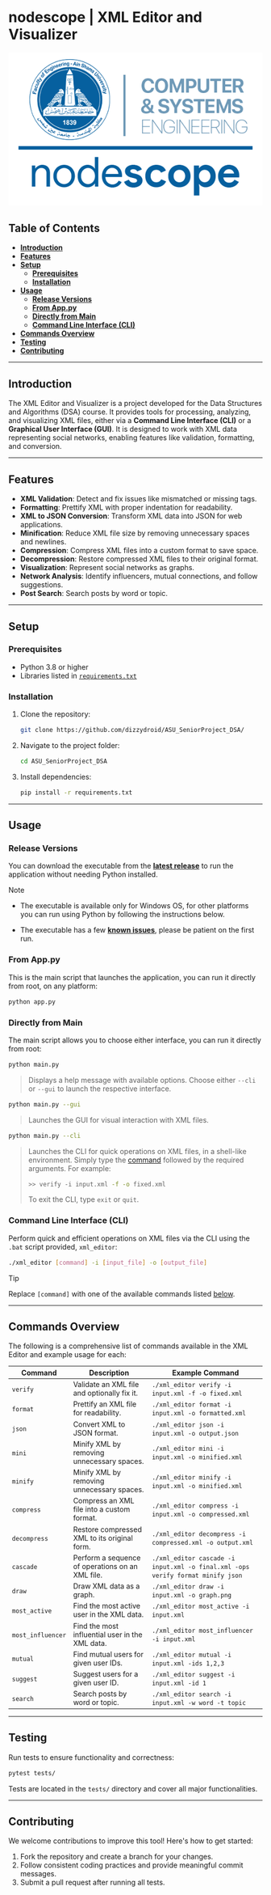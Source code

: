 # **nodescope** | XML Editor and Visualizer

<div id="header" align="center">
 <img src="assets/nodescope_asu.png">
</div>


## **Table of Contents**
- [**Introduction**](#introduction)
- [**Features**](#features)
- [**Setup**](#setup)
   - [**Prerequisites**](#prerequisites)
   - [**Installation**](#installation)
- [**Usage**](#usage)
   - [**Release Versions**](#release-versions)
   - [**From App.py**](#from-apppy)
   - [**Directly from Main**](#directly-from-main)
   - [**Command Line Interface (CLI)**](#command-line-interface-cli)
- [**Commands Overview**](#commands-overview)
- [**Testing**](#testing)
- [**Contributing**](#contributing)


---

## **Introduction**
The XML Editor and Visualizer is a project developed for the Data Structures and Algorithms (DSA) course. It provides tools for processing, analyzing, and visualizing XML files, either via a **Command Line Interface (CLI)** or a **Graphical User Interface (GUI)**. It is designed to work with XML data representing social networks, enabling features like validation, formatting, and conversion.

---

## **Features**
- **XML Validation**: Detect and fix issues like mismatched or missing tags.
- **Formatting**: Prettify XML with proper indentation for readability.
- **XML to JSON Conversion**: Transform XML data into JSON for web applications.
- **Minification**: Reduce XML file size by removing unnecessary spaces and newlines.
- **Compression**: Compress XML files into a custom format to save space.
- **Decompression**: Restore compressed XML files to their original format.
- **Visualization**: Represent social networks as graphs.
- **Network Analysis**: Identify influencers, mutual connections, and follow suggestions.
- **Post Search**: Search posts by word or topic.

---

## **Setup**

### **Prerequisites**
- Python 3.8 or higher
- Libraries listed in [`requirements.txt`](requirements.txt)

### **Installation**
1. Clone the repository:
   ```bash
   git clone https://github.com/dizzydroid/ASU_SeniorProject_DSA/
   ```
2. Navigate to the project folder:
   ```bash
   cd ASU_SeniorProject_DSA
   ```
3. Install dependencies:
   ```bash
   pip install -r requirements.txt
   ```

---

## **Usage**

### **Release Versions**
You can download the executable from the [**latest release**](https://github.com/dizzydroid/ASU_SeniorProject_DSA/releases) to run the application without needing Python installed.

> [!NOTE]
> - The executable is available only for Windows OS, for other platforms you can run using Python by following the instructions below.
> 
> - The executable has a few [**known issues**](https://github.com/dizzydroid/ASU_SeniorProject_DSA/releases#:~:text=files%20and%20graphs.-,Known%20Issues,-The%20application%20may), please be patient on the first run.

### **From App.py**
This is the main script that launches the application, you can run it directly from root, on any platform:
```bash
python app.py
```

### **Directly from Main**
The main script allows you to choose either interface, you can run it directly from root:
```bash
python main.py
```
> Displays a help message with available options.
> Choose either `--cli` or `--gui` to launch the respective interface.

```bash
python main.py --gui
```
> Launches the GUI for visual interaction with XML files.

```bash
python main.py --cli
```
> Launches the CLI for quick operations on XML files, in a shell-like environment. 
> Simply type the [command](#commands-overview) followed by the required arguments.
> For example:
> ```bash
> >> verify -i input.xml -f -o fixed.xml
> ```
> To exit the CLI, type `exit` or `quit`.

### **Command Line Interface (CLI)**
Perform quick and efficient operations on XML files via the CLI using the `.bat` script provided, `xml_editor`:
```bash
./xml_editor [command] -i [input_file] -o [output_file]
```
> [!TIP]
> Replace `[command]` with one of the available commands listed [below](#commands-overview).

---

## **Commands Overview**
The following is a comprehensive list of commands available in the XML Editor and example usage for each:

| Command        | Description                                       | Example Command                                              |
|----------------|---------------------------------------------------|--------------------------------------------------------------|
| `verify`       | Validate an XML file and optionally fix it.       | `./xml_editor verify -i input.xml -f -o fixed.xml`  |
| `format`       | Prettify an XML file for readability.             | `./xml_editor format -i input.xml -o formatted.xml` |
| `json`         | Convert XML to JSON format.                       | `./xml_editor json -i input.xml -o output.json`     |
| `mini`         | Minify XML by removing unnecessary spaces.        | `./xml_editor mini -i input.xml -o minified.xml`    |
| `minify`       | Minify XML by removing unnecessary spaces.        | `./xml_editor minify -i input.xml -o minified.xml`  |
| `compress`     | Compress an XML file into a custom format.        | `./xml_editor compress -i input.xml -o compressed.xml` |
| `decompress`   | Restore compressed XML to its original form.      | `./xml_editor decompress -i compressed.xml -o output.xml` |
| `cascade`      | Perform a sequence of operations on an XML file.  | `./xml_editor cascade -i input.xml -o final.xml -ops verify format minify json` |
| `draw`         | Draw XML data as a graph.                         | `./xml_editor draw -i input.xml -o graph.png`       |
| `most_active`  | Find the most active user in the XML data.        | `./xml_editor most_active -i input.xml`             |
| `most_influencer` | Find the most influential user in the XML data.| `./xml_editor most_influencer -i input.xml`         |
| `mutual`       | Find mutual users for given user IDs.              | `./xml_editor mutual -i input.xml -ids 1,2,3`       |
| `suggest`      | Suggest users for a given user ID.                | `./xml_editor suggest -i input.xml -id 1`           |
| `search`       | Search posts by word or topic.                    | `./xml_editor search -i input.xml -w word -t topic` |


---

## **Testing**
Run tests to ensure functionality and correctness:
```bash
pytest tests/
```
Tests are located in the `tests/` directory and cover all major functionalities.

---

## **Contributing**
We welcome contributions to improve this tool! Here's how to get started:
1. Fork the repository and create a branch for your changes.
2. Follow consistent coding practices and provide meaningful commit messages.
3. Submit a pull request after running all tests.
